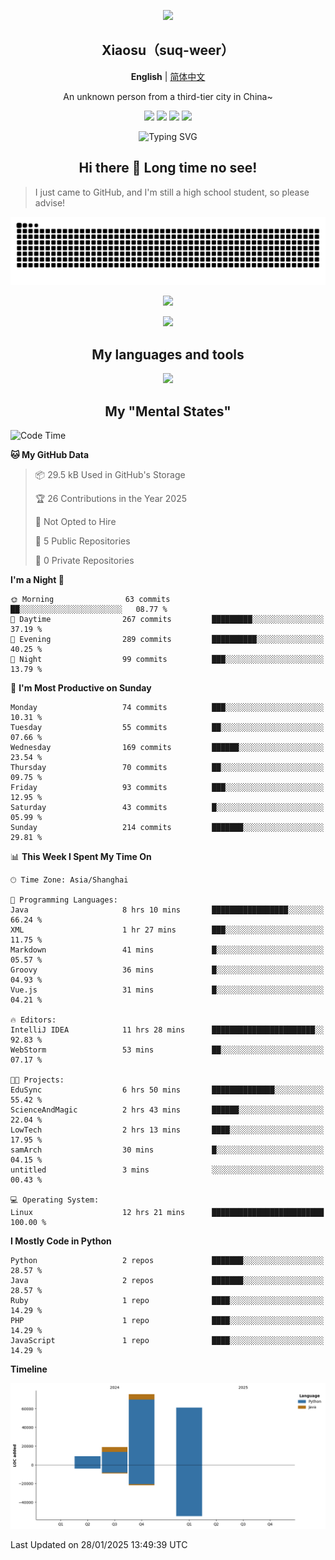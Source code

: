 <p align="center"><img src="https://avatars.githubusercontent.com/u/73773879?v=4" width="200px" /></p>
<h2 align=center>Xiaosu（suq-weer）</h2>

<p align=center><b>English</b> | <a href="https://github.com/suq-weer/suq-weer/blob/main/README_zh.md/">简体中文</a></p>

<p align=center>An unknown person from a third-tier city in China~</p>

<p align="center">
<a href="https://xiaosuoaa.top"><img src="https://img.shields.io/badge/Blog-Click_here-blue?style=for-the-badge" /></a>
<img src="https://img.shields.io/badge/Love-Minecraft-green?style=for-the-badge" />
<img src="https://img.shields.io/badge/Now_study-On_school-red?style=for-the-badge">
<img src="https://komarev.com/ghpvc/?username=suq-weer&color=4a92cb&style=for-the-badge">
</p>

<p align="center"><img src="https://readme-typing-svg.demolab.com?font=ZCOOL+KuaiLe&size=23&duration=3000&pause=1000&color=4A92CB&center=true&repeat=true&random=true&width=435&lines=Hi+bro!+Nice+to+meet+you!;%E5%BF%BD%E5%A6%82%E4%B8%80%E5%A4%9C%E6%98%A5%E9%A3%8E%E6%9D%A5%EF%BC%8C%E5%8D%83%E6%A0%91%E4%B8%87%E6%A0%91%E6%A2%A8%E8%8A%B1%E5%BC%80%E3%80%82;Hi%EF%BC%81%E5%88%AB%E6%9D%A5%E6%97%A0%E6%81%99%E5%95%8A%EF%BC%81;%E8%90%BD%E9%9C%9E%E4%B8%8E%E5%AD%A4%E9%B9%9C%E9%BD%90%E9%A3%9E%EF%BC%8C%E7%A7%8B%E6%B0%B4%E5%85%B1%E9%95%BF%E5%A4%A9%E4%B8%80%E8%89%B2%E3%80%82;%E5%90%9B%E4%B8%8D%E8%A7%81%EF%BC%8C%E9%BB%84%E6%B2%B3%E4%B9%8B%E6%B0%B4%E5%A4%A9%E4%B8%8A%E6%9D%A5%EF%BC%8C%E5%A5%94%E6%B5%81%E5%88%B0%E6%B5%B7%E4%B8%8D%E5%A4%8D%E5%9B%9E%E3%80%82;%E5%90%9B%E4%B8%8D%E8%A7%81%EF%BC%8C%E9%AB%98%E5%A0%82%E6%98%8E%E9%95%9C%E6%82%B2%E7%99%BD%E5%8F%91%EF%BC%8C%E6%9C%9D%E5%A6%82%E9%9D%92%E4%B8%9D%E6%9A%AE%E6%88%90%E9%9B%AA%E3%80%82;The+Cake+is+a+lie.;%E4%BD%A0%E5%A5%BD%EF%BC%81%E4%B8%96%E7%95%8C%EF%BC%81;Do+you+play+Minecraft%3F" alt="Typing SVG" /></p>

<h2 align=center>Hi there 👋 Long time no see!</h2>

> I just came to GitHub, and I'm still a high school student, so please advise!

<picture>
  <source media="(prefers-color-scheme: dark)" srcset="https://raw.githubusercontent.com/suq-weer/suq-weer/output/github-snake-dark.svg">
  <source media="(prefers-color-scheme: light)" srcset="https://raw.githubusercontent.com/suq-weer/suq-weer/output/github-snake.svg">
  <img alt="github contribution grid snake animation" src="https://raw.githubusercontent.com/suq-weer/suq-weer/output/github-snake.svg">
</picture>

<p align="center"><img src="https://github-readme-stats.vercel.app/api?username=suq-weer&show_icons=true&theme=catppuccin_mocha" /></p>

<p align="center"><img src="https://streak-stats.demolab.com/?user=suq-weer&theme=catppuccin-mocha" /></p>

<h2 align=center>My languages and tools</h2>

<p align="center"><img src="https://skillicons.dev/icons?theme=dark&perline=9&i=anaconda,cpp,cloudflare,css,git,gradle,godot,html,htmx,idea,java,js,latex,linux,mysql,neovim,nginx,nodejs,npm,php,py,pycharm,qt,sqlite,ts,vim,vscode,vue,windows,wordpress,visualstudio,arch,github,powershell,md,githubactions,/" /></p>

<h2 align=center>My "Mental States"</h2>

<!--START_SECTION:waka-->
![Code Time](http://img.shields.io/badge/Code%20Time-137%20hrs%201%20min-blue)

**🐱 My GitHub Data** 

> 📦 29.5 kB Used in GitHub's Storage 
 > 
> 🏆 26 Contributions in the Year 2025
 > 
> 🚫 Not Opted to Hire
 > 
> 📜 5 Public Repositories 
 > 
> 🔑 0 Private Repositories 
 > 
**I'm a Night 🦉** 

```text
🌞 Morning                63 commits          ██░░░░░░░░░░░░░░░░░░░░░░░   08.77 % 
🌆 Daytime                267 commits         █████████░░░░░░░░░░░░░░░░   37.19 % 
🌃 Evening                289 commits         ██████████░░░░░░░░░░░░░░░   40.25 % 
🌙 Night                  99 commits          ███░░░░░░░░░░░░░░░░░░░░░░   13.79 % 
```
📅 **I'm Most Productive on Sunday** 

```text
Monday                   74 commits          ███░░░░░░░░░░░░░░░░░░░░░░   10.31 % 
Tuesday                  55 commits          ██░░░░░░░░░░░░░░░░░░░░░░░   07.66 % 
Wednesday                169 commits         ██████░░░░░░░░░░░░░░░░░░░   23.54 % 
Thursday                 70 commits          ██░░░░░░░░░░░░░░░░░░░░░░░   09.75 % 
Friday                   93 commits          ███░░░░░░░░░░░░░░░░░░░░░░   12.95 % 
Saturday                 43 commits          █░░░░░░░░░░░░░░░░░░░░░░░░   05.99 % 
Sunday                   214 commits         ███████░░░░░░░░░░░░░░░░░░   29.81 % 
```


📊 **This Week I Spent My Time On** 

```text
🕑︎ Time Zone: Asia/Shanghai

💬 Programming Languages: 
Java                     8 hrs 10 mins       █████████████████░░░░░░░░   66.24 % 
XML                      1 hr 27 mins        ███░░░░░░░░░░░░░░░░░░░░░░   11.75 % 
Markdown                 41 mins             █░░░░░░░░░░░░░░░░░░░░░░░░   05.57 % 
Groovy                   36 mins             █░░░░░░░░░░░░░░░░░░░░░░░░   04.93 % 
Vue.js                   31 mins             █░░░░░░░░░░░░░░░░░░░░░░░░   04.21 % 

🔥 Editors: 
IntelliJ IDEA            11 hrs 28 mins      ███████████████████████░░   92.83 % 
WebStorm                 53 mins             ██░░░░░░░░░░░░░░░░░░░░░░░   07.17 % 

🐱‍💻 Projects: 
EduSync                  6 hrs 50 mins       ██████████████░░░░░░░░░░░   55.42 % 
ScienceAndMagic          2 hrs 43 mins       ██████░░░░░░░░░░░░░░░░░░░   22.04 % 
LowTech                  2 hrs 13 mins       ████░░░░░░░░░░░░░░░░░░░░░   17.95 % 
samArch                  30 mins             █░░░░░░░░░░░░░░░░░░░░░░░░   04.15 % 
untitled                 3 mins              ░░░░░░░░░░░░░░░░░░░░░░░░░   00.43 % 

💻 Operating System: 
Linux                    12 hrs 21 mins      █████████████████████████   100.00 % 
```

**I Mostly Code in Python** 

```text
Python                   2 repos             ███████░░░░░░░░░░░░░░░░░░   28.57 % 
Java                     2 repos             ███████░░░░░░░░░░░░░░░░░░   28.57 % 
Ruby                     1 repo              ████░░░░░░░░░░░░░░░░░░░░░   14.29 % 
PHP                      1 repo              ████░░░░░░░░░░░░░░░░░░░░░   14.29 % 
JavaScript               1 repo              ████░░░░░░░░░░░░░░░░░░░░░   14.29 % 
```



**Timeline**

![Lines of Code chart](https://raw.githubusercontent.com/suq-weer/suq-weer/main/assets/bar_graph.png)


 Last Updated on 28/01/2025 13:49:39 UTC
<!--END_SECTION:waka-->
